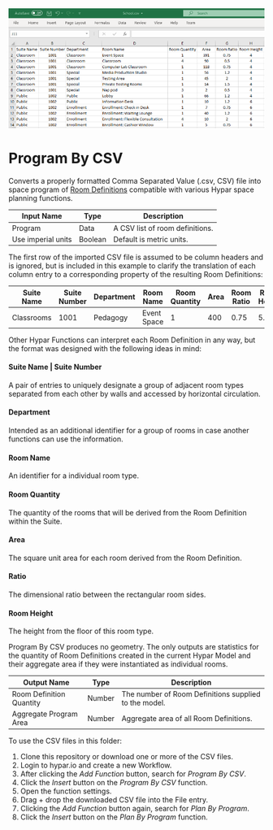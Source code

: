 <img src="preview.png" width="512">
            

# Program By CSV

Converts a properly formatted Comma Separated Value (.csv, CSV) file into space program of [Room Definitions](https://raw.githubusercontent.com/hypar-io/Schemas/master/RoomDefinition.json) compatible with various Hypar space planning functions.

|Input Name|Type|Description|
|---|---|---|
|Program|Data|A CSV list of room definitions.|
|Use imperial units|Boolean|Default is metric units.|

The first row of the imported CSV file is assumed to be column headers and is ignored, but is included in this example to clarify the translation of each column entry to a corresponding property of the resulting Room Definitions:

| Suite Name | Suite Number | Department | Room Name | Room Quantity | Area | Room Ratio | Room Height |
|---|---|---|---|---|---|---|---|
| Classrooms | 1001 | Pedagogy | Event Space | 1 | 400 | 0.75 | 5.0 |

Other Hypar Functions can interpret each Room Definition in any way, but the format was designed with the following ideas in mind:

#### Suite Name | Suite Number
A pair of entries to uniquely designate a group of adjacent room types separated from each other by walls and accessed by horizontal circulation.

#### Department
Intended as an additional identifier for a group of rooms in case another functions can use the information.

#### Room Name
An identifier for a individual room type.

#### Room Quantity
The quantity of the rooms that will be derived from the Room Definition within the Suite.

#### Area
The square unit area for each room derived from the Room Definition.

#### Ratio
The dimensional ratio between the rectangular room sides.

#### Room Height
The height from the floor of this room type.

Program By CSV produces no geometry. The only outputs are statistics for the quantity of Room Definitions created in the current Hypar Model and their aggregate area if they were instantiated as individual rooms.

|Output Name|Type|Description|
|---|---|---|
|Room Definition Quantity|Number|The number of Room Definitions supplied to the model.|
|Aggregate Program Area|Number|Aggregate area of all Room Definitions.|

To use the CSV files in this folder:
1) Clone this repository or download one or more of the CSV files.
2) Login to hypar.io and create a new Workflow.
3) After clicking the *Add Function* button, search for *Program By CSV*.
4) Click the *Insert* button on the *Program By CSV* function.
5) Open the function settings.
6) Drag + drop the downloaded CSV file into the File entry.
7) Clicking the *Add Function* button again, search for *Plan By Program*.
8) Click the *Insert* button on the *Plan By Program* function.
